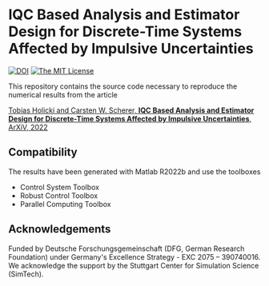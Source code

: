 # IQC Based Analysis and Estimator Design for Discrete-Time Systems Affected by Impulsive Uncertainties

[![DOI](https://zenodo.org/badge/579757780.svg)](https://zenodo.org/badge/latestdoi/579757780)
[![The MIT License](https://img.shields.io/badge/license-MIT-brightgreen.svg?style=flat-square)](https://github.com/TobiasHolicki/IQCs-for-Discrete-Time-Impulsive-Uncertainties/blob/main/LICENSE.md)


This repository contains the source code necessary to reproduce the numerical results from the article

[Tobias Holicki and Carsten W. Scherer, **IQC Based Analysis and Estimator Design for Discrete-Time Systems
Affected by Impulsive Uncertainties**,  ArXiV, 2022](https://doi.org/10.48550/arXiv.2212.08837)

## Compatibility

The results have been generated with Matlab R2022b and use the toolboxes
- Control System Toolbox
- Robust Control Toolbox
- Parallel Computing Toolbox

## Acknowledgements

Funded by Deutsche Forschungsgemeinschaft (DFG, German Research Foundation) under Germany's Excellence Strategy - EXC 2075 – 390740016. We acknowledge the support by the Stuttgart Center for Simulation Science (SimTech).
